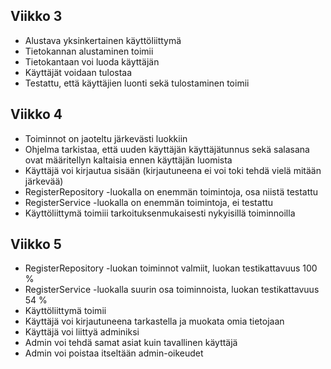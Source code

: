## Viikko 3
- Alustava yksinkertainen käyttöliittymä
- Tietokannan alustaminen toimii
- Tietokantaan voi luoda käyttäjän
- Käyttäjät voidaan tulostaa
- Testattu, että käyttäjien luonti sekä tulostaminen toimii

## Viikko 4
- Toiminnot on jaoteltu järkevästi luokkiin
- Ohjelma tarkistaa, että uuden käyttäjän käyttäjätunnus sekä salasana ovat määritellyn kaltaisia ennen käyttäjän luomista
- Käyttäjä voi kirjautua sisään (kirjautuneena ei voi toki tehdä vielä mitään järkevää)
- RegisterRepository -luokalla on enemmän toimintoja, osa niistä testattu
- RegisterService -luokalla on enemmän toimintoja, ei testattu
- Käyttöliittymä toimiii tarkoituksenmukaisesti nykyisillä toiminnoilla

## Viikko 5
- RegisterRepository -luokan toiminnot valmiit, luokan testikattavuus 100 %
- RegisterService -luokalla suurin osa toiminnoista, luokan testikattavuus 54 %
- Käyttöliittymä toimii
- Käyttäjä voi kirjautuneena tarkastella ja muokata omia tietojaan
- Käyttäjä voi liittyä adminiksi
- Admin voi tehdä samat asiat kuin tavallinen käyttäjä
- Admin voi poistaa itseltään admin-oikeudet
